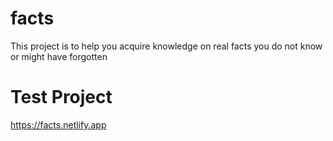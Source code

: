 # facts
This project is to help you acquire knowledge on real facts you do not know or might have forgotten

# Test Project
https://facts.netlify.app